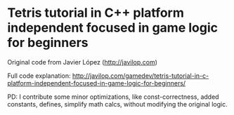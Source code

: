 # Tetris tutorial in C++ platform independent focused in game logic for beginners
Original code from Javier López (http://javilop.com)

Full code explanation: http://javilop.com/gamedev/tetris-tutorial-in-c-platform-independent-focused-in-game-logic-for-beginners/

PD: I contribute some minor optimizations, like const-correctness, added constants, defines, simplify math calcs, without modifying the original logic.
